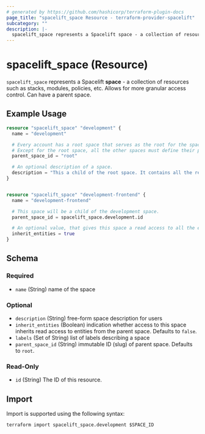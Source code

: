 ```yaml
---
# generated by https://github.com/hashicorp/terraform-plugin-docs
page_title: "spacelift_space Resource - terraform-provider-spacelift"
subcategory: ""
description: |-
  spacelift_space represents a Spacelift space - a collection of resources such as stacks, modules, policies, etc. Allows for more granular access control. Can have a parent space.
---
```


# spacelift_space (Resource)

`spacelift_space` represents a Spacelift **space** - a collection of resources such as stacks, modules, policies, etc. Allows for more granular access control. Can have a parent space.

## Example Usage

```terraform
resource "spacelift_space" "development" {
  name = "development"

  # Every account has a root space that serves as the root for the space tree.
  # Except for the root space, all the other spaces must define their parents.
  parent_space_id = "root"

  # An optional description of a space.
  description = "This a child of the root space. It contains all the resources common to the development infrastructure."
}


resource "spacelift_space" "development-frontend" {
  name = "development-frontend"

  # This space will be a child of the development space.
  parent_space_id = spacelift_space.development.id

  # An optional value, that gives this space a read access to all the entities that it's parent has access to.
  inherit_entities = true
}
```

<!-- schema generated by tfplugindocs -->
## Schema

### Required

- `name` (String) name of the space

### Optional

- `description` (String) free-form space description for users
- `inherit_entities` (Boolean) indication whether access to this space inherits read access to entities from the parent space. Defaults to `false`.
- `labels` (Set of String) list of labels describing a space
- `parent_space_id` (String) immutable ID (slug) of parent space. Defaults to `root`.

### Read-Only

- `id` (String) The ID of this resource.

## Import

Import is supported using the following syntax:

```shell
terraform import spacelift_space.development $SPACE_ID
```
